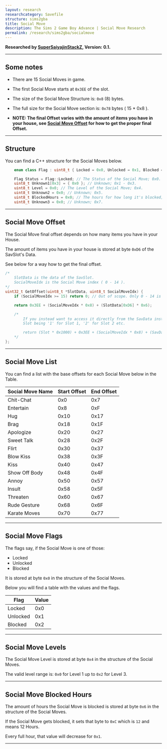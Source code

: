 ```yaml
---
layout: research
researchcategory: Savefile
structure: sims2gba
title: Social Move
description: The Sims 2 Game Boy Advance | Social Move Research
permalink: /research/sims2gba/socialmove
---
```


**Researched by [SuperSaiyajinStackZ](https://github.com/SuperSaiyajinStackZ), Version: 0.1.**
<hr>


## Some notes
- There are 15 Social Moves in game.
- The first Social Move starts at `0x3EE` of the slot.
- The size of the Social Move Structure is: `0x8` (8) bytes.
- The full size for the Social Move section is: `0x78` bytes ( 15 * 0x8 ).

- **NOTE: The final Offset varies with the amount of items you have in your house, see [Social Move Offset](#social-move-offset) for how to get the proper final Offset.**
<hr>


## Structure
You can find a C++ structure for the Social Moves below.

```cpp
	enum class Flag : uint8_t { Locked = 0x0, Unlocked = 0x1, Blocked = 0x2 };

	Flag Status = Flag::Locked; // The Status of the Social Move; 0x0.
	uint8_t Unknown1[0x3] = { 0x0 }; // Unknown; 0x1 - 0x3.
	uint8_t Level = 0x0; // The Level of the Social Move; 0x4.
	uint8_t Unknown2 = 0x0; // Unknown; 0x5.
	uint8_t BlockedHours = 0x0; // The hours for how long it's blocked; 0x6.
	uint8_t Unknown3 = 0x0; // Unknown; 0x7.
```
<hr>


## Social Move Offset
The Social Move final offset depends on how many items you have in your House.

The amount of items you have in your house is stored at byte `0xD6` of the SavSlot's Data.

See below for a way how to get the final offset.

```cpp
/*
	SlotData is the data of the SavSlot.
	SocialMoveIdx is the Social Move index ( 0 - 14 ).
*/
uint32_t GetOffset(uint8_t *SlotData, uint8_t SocialMoveIdx) {
	if (SocialMoveIdx >= 15) return 0; // Out of scope. Only 0 - 14 is valid.

	return 0x3EE + (SocialMoveIdx * 0x8) + (SlotData[0xD6] * 0x6);

	/*
		If you instead want to access it directly from the SavData instead of the SlotData, rework it like this:
		Slot being '1' for Slot 1, '2' for Slot 2 etc.

		return (Slot * 0x1000) + 0x3EE + (SocialMoveIdx * 0x8) + (SavData[(Slot * 0x1000) + 0xD6] * 0x6);
	*/
};
```
<hr>


## Social Move List
You can find a list with the base offsets for each Social Move below in the Table.

| Social Move Name     | Start Offset  | End Offset  |
| -------------------- | ------------- | ----------- |
| Chit-Chat            | 0x0           | 0x7         |
| Entertain            | 0x8           | 0xF         |
| Hug                  | 0x10          | 0x17        |
| Brag                 | 0x18          | 0x1F        |
| Apologize            | 0x20          | 0x27        |
| Sweet Talk           | 0x28          | 0x2F        |
| Flirt                | 0x30          | 0x37        |
| Blow Kiss            | 0x38          | 0x3F        |
| Kiss                 | 0x40          | 0x47        |
| Show Off Body        | 0x48          | 0x4F        |
| Annoy                | 0x50          | 0x57        |
| Insult               | 0x58          | 0x5F        |
| Threaten             | 0x60          | 0x67        |
| Rude Gesture         | 0x68          | 0x6F        |
| Karate Moves         | 0x70          | 0x77        |

<hr>


## Social Move Flags
The flags say, if the Social Move is one of those:

- Locked
- Unlocked
- Blocked

It is stored at byte `0x0` in the structure of the Social Moves.

Below you will find a table with the values and the flags.

| Flag     | Value |
| -------- | ----- |
| Locked   | 0x0   |
| Unlocked | 0x1   |
| Blocked  | 0x2   |

<hr>


## Social Move Levels
The Social Move Level is stored at byte `0x4` in the structure of the Social Moves.

The valid level range is: `0x0` for Level 1 up to `0x2` for Level 3.
<hr>


## Social Move Blocked Hours
The amount of hours the Social Move is blocked is stored at byte `0x6` in the structure of the Social Moves.

If the Social Move gets blocked, it sets that byte to `0xC` which is `12` and means 12 Hours.

Every full hour, that value will decrease for `0x1`.
<hr>